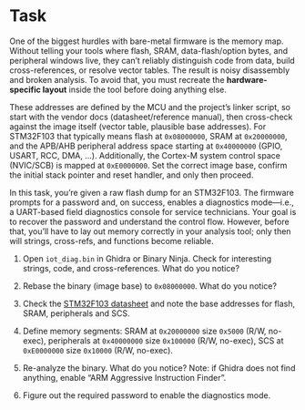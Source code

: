 # Task

One of the biggest hurdles with bare-metal firmware is the memory map. Without telling your tools where flash, SRAM, data-flash/option bytes, and peripheral windows live, they can’t reliably distinguish code from data, build cross-references, or resolve vector tables. The result is noisy disassembly and broken analysis. To avoid that, you must recreate the **hardware-specific layout** inside the tool before doing anything else.

These addresses are defined by the MCU and the project’s linker script, so start with the vendor docs (datasheet/reference manual), then cross-check against the image itself (vector table, plausible base addresses). For STM32F103 that typically means flash at `0x08000000`, SRAM at `0x20000000`, and the APB/AHB peripheral address space starting at `0x40000000` (GPIO, USART, RCC, DMA, ...). Additionally, the Cortex-M system control space (NVIC/SCB) is mapped at `0xE0000000`. Set the correct image base, confirm the initial stack pointer and reset handler, and only then proceed.

In this task, you’re given a raw flash dump for an STM32F103. The firmware prompts for a password and, on success, enables a diagnostics mode—i.e., a UART-based field diagnostics console for service technicians. Your goal is to recover the password and understand the control flow. However, before that, you’ll have to lay out memory correctly in your analysis tool; only then will strings, cross-refs, and functions become reliable.

1. Open `iot_diag.bin` in Ghidra or Binary Ninja. Check for interesting strings, code, and cross-references. What do you notice?

2. Rebase the binary (image base) to `0x08000000`. What do you notice?

3. Check the [STM32F103 datasheet](https://www.st.com/resource/en/datasheet/stm32f103c8.pdf) and note the base addresses for flash, SRAM, peripherals and SCS.

4. Define memory segments: SRAM at `0x20000000` size `0x5000` (R/W, no-exec), peripherals at `0x40000000` size `0x100000` (R/W, no-exec), SCS at `0xE0000000` size `0x10000` (R/W, no-exec).

5. Re-analyze the binary. What do you notice? Note: if Ghidra does not find anything, enable “ARM Aggressive Instruction Finder”.

6. Figure out the required password to enable the diagnostics mode.

